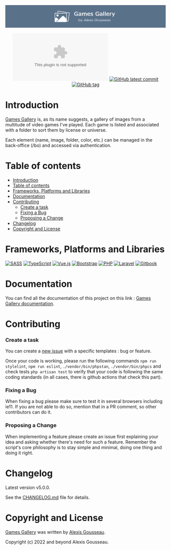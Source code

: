 <div align="center">

[![Banner of the github account](./resources/assets/images/github-visual.png)](https://games-gallery.alexis-gousseau.com/)

[![Website test](https://img.shields.io/website-up-down-green-red/https/games-gallery.alexis-gousseau.com?style=for-the-badge)](https://games-gallery.alexis-gousseau.com)
[![GitHub latest commit](https://img.shields.io/github/last-commit/alexis-gss/games-gallery/develop?color=5A718A&style=for-the-badge)](https://github.com/alexis-gss/games-gallery/commit/master)
[![GitHub tag](https://img.shields.io/github/tag/alexis-gss/games-gallery?style=for-the-badge&color=5A718A)](https://github.com/alexis-gss/games-gallery/tags)

</div>

# Introduction
[Games Gallery](http://games-gallery.alexis-gousseau.com/) is, as its name suggests, a gallery of images from a multitude of video games I've played. Each game is listed and associated with a folder to sort them by license or universe.

Each element (name, image, folder, color, etc.) can be managed in the back-office (/bo) and accessed via authentication.

# Table of contents

- [Introduction](#introduction)
- [Table of contents](#table-of-contents)
- [Frameworks, Platforms and Libraries](#frameworks-platforms-and-libraries)
- [Documentation](#documentation)
- [Contributing](#contributing)
    - [Create a task](#create-a-task)
    - [Fixing a Bug](#fixing-a-bug)
    - [Proposing a Change](#proposing-a-change)
- [Changelog](#changelog)
- [Copyright and License](#copyright-and-license)

# Frameworks, Platforms and Libraries
[![SASS](https://img.shields.io/badge/SASS-hotpink.svg?style=for-the-badge&logo=SASS&logoColor=white)](https://sass-lang.com/)
[![TypeScript](https://img.shields.io/badge/typescript-%23007ACC.svg?style=for-the-badge&logo=typescript&logoColor=white)](https://www.typescriptlang.org/)
[![Vue.js](https://img.shields.io/badge/vuejs-%2335495e.svg?style=for-the-badge&logo=vuedotjs&logoColor=%234FC08D)](https://vuejs.org/)
[![Bootstrap](https://img.shields.io/badge/bootstrap-%23563D7C.svg?style=for-the-badge&logo=bootstrap&logoColor=white)](https://getbootstrap.com/)
[![PHP](https://img.shields.io/badge/php-%23777BB4.svg?style=for-the-badge&logo=php&logoColor=white)](https://www.php.net/)
[![Laravel](https://img.shields.io/badge/laravel-%23FF2D20.svg?style=for-the-badge&logo=laravel&logoColor=white)](https://laravel.com/docs/master)
[![Gitbook](https://img.shields.io/badge/GitBook-7B36ED?style=for-the-badge&logo=gitbook&logoColor=white)](https://www.gitbook.com/)

# Documentation

You can find all the documentation of this project on this link : [Games Gallery documentation](https://docs-games-gallery.alexis-gousseau.com).

# Contributing

### Create a task

You can create a [new issue](https://github.com/alexis-gss/games-gallery/issues/new/choose) with a specific templates : bug or feature.

Once your code is working, please run the following commands `npm run stylelint`, `npm run eslint`, `./vendor/bin/phpstan`, `./vendor/bin/phpcs` and check tests `php artisan test` to verify that your code is following the same coding standards (in all cases, there is github actions that check this part).

### Fixing a Bug

When fixing a bug please make sure to test it in several browsers including ie11. If you are not able to do so, mention that in a PR comment, so other contributors can do it.

### Proposing a Change

When implementing a feature please create an issue first explaining your idea and asking whether there's need for such a feature. Remember the script's core philosophy is to stay simple and minimal, doing one thing and doing it right.

# Changelog

Latest version v5.0.0.

See the [CHANGELOG.md](CHANGELOG.md) file for details.

# Copyright and License

[Games Gallery](http://games-gallery.alexis-gousseau.com/) was written by [Alexis Gousseau](https://github.com/alexis-gss).

Copyright (c) 2022 and beyond Alexis Gousseau.
